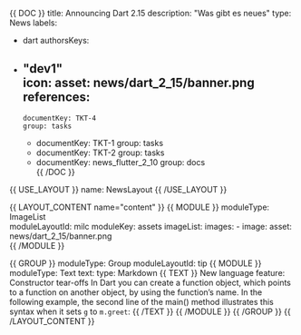 {{ DOC }}
title: Announcing Dart 2.15
description: "Was gibt es neues"
type: News
labels:   
  - dart
authorsKeys:
- "dev1"   
icon:
   asset: news/dart_2_15/banner.png
references:
    - 
      documentKey: TKT-4     
      group: tasks   
    - 
      documentKey: TKT-1
      group: tasks         
    - 
      documentKey: TKT-2
      group: tasks          
    - 
      documentKey: news_flutter_2_10
      group: docs              
{{ /DOC }}


{{ USE_LAYOUT }}
  name: NewsLayout
{{ /USE_LAYOUT }}

{{ LAYOUT_CONTENT name="content" }}
  {{ MODULE }}
    moduleType: ImageList  
    moduleLayoutId: milc
    moduleKey: assets
    imageList:
      images:
          - image:
              asset: news/dart_2_15/banner.png        
  {{ /MODULE }}

  {{ GROUP }}
    moduleType: Group
    moduleLayoutId: tip
      {{ MODULE }}
        moduleType: Text
        text:
          type: Markdown
        {{ TEXT }}
  New language feature: Constructor tear-offs
  In Dart you can create a function object, which points to a function on another object, by using the function’s name. In the following example, the second line of the main() method illustrates this syntax when it sets `g` to `m.greet`:
        {{ /TEXT }}
      {{ /MODULE }}
  {{ /GROUP }}
{{ /LAYOUT_CONTENT }} 
